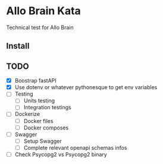 # Allo Brain Kata

Technical test for Allo Brain

## Install

## TODO

- [x] Boostrap fastAPI
- [x] Use dotenv or whatever pythonesque to get env variables
- [ ] Testing
  - [ ] Units testing
  - [ ] Integration testings
- [ ] Dockerize
  - [ ] Docker files
  - [ ] Docker composes
- [ ] Swagger
  - [ ] Setup Swagger
  - [ ] Complete relevant openapi schemas infos
- [ ] Check Psycopg2 vs Psycopg2 binary
